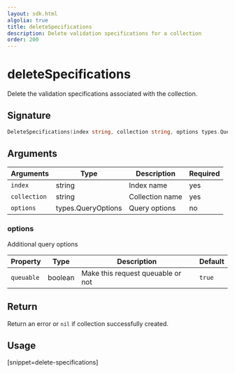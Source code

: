 ```yaml
---
layout: sdk.html
algolia: true
title: deleteSpecifications
description: Delete validation specifications for a collection
order: 200
---
```


# deleteSpecifications

Delete the validation specifications associated with the collection.  

## Signature

```go
DeleteSpecifications(index string, collection string, options types.QueryOptions) error
```

## Arguments

| Arguments    | Type    | Description | Required
|--------------|---------|-------------|----------
| ``index`` | string | Index name    | yes  |
| ``collection`` | string | Collection name    | yes  |
| ``options`` | types.QueryOptions | Query options    | no  |

### **options**

Additional query options

| Property   | Type    | Description                       | Default |
| ---------- | ------- | --------------------------------- | ------- |
| `queuable` | boolean | Make this request queuable or not | `true`  |

## Return

Return an error or `nil` if collection successfully created.

## Usage

[snippet=delete-specifications]
